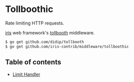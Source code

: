 # Tollboothic

Rate limiting HTTP requests.


[iris](https://github.com/kataras/iris) web framework's [tollbooth](https://github.com/didip/tollbooth) middleware.



```sh
$ go get github.com/didip/tollbooth
$ go get github.com/iris-contrib/middleware/tollboothic
```

## Table of contents

- [Limit Handler](_example/limit-handler/main.go)